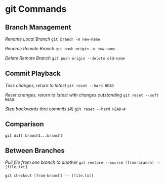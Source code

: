 # git Commands

## Branch Management

_Rename Local Branch_
`git branch -m new-name`

_Rename Remote Branch_
`git push origin -u new-name`

_Delete Remote Branch_
`git push origin --delete old-name`

## Commit Playback

_Toss changes, return to latest_
`git reset --hard HEAD`

_Reset changes, return to latest with changes outstanding_
`git reset --soft HEAD`

_Step backwards thru commits (#)_
`git reset --hard HEAD~#`

## Comparison

`git diff branch1...branch2`

## Between Branches

_Pull file from one branch to another_
`git restore --source [from-branch] -- [file.txt]`

`git checkout [from-branch] -- [file.txt]`



